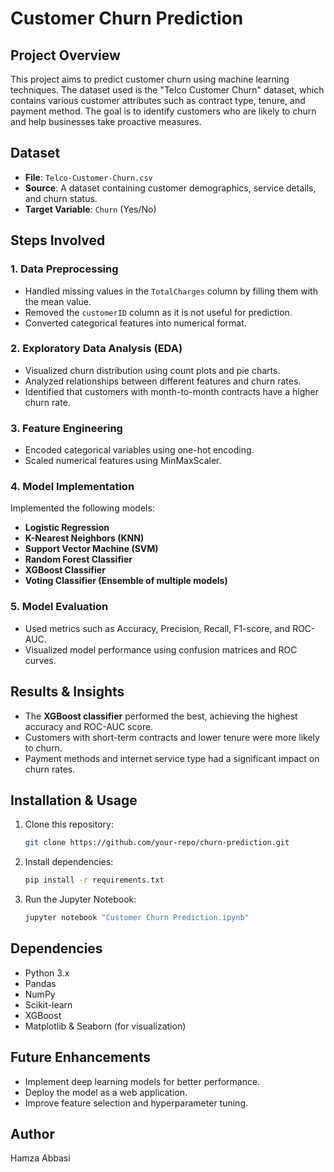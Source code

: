# Customer Churn Prediction

## Project Overview
This project aims to predict customer churn using machine learning techniques. The dataset used is the "Telco Customer Churn" dataset, which contains various customer attributes such as contract type, tenure, and payment method. The goal is to identify customers who are likely to churn and help businesses take proactive measures.

## Dataset
- **File**: `Telco-Customer-Churn.csv`
- **Source**: A dataset containing customer demographics, service details, and churn status.
- **Target Variable**: `Churn` (Yes/No)

## Steps Involved
### 1. Data Preprocessing
- Handled missing values in the `TotalCharges` column by filling them with the mean value.
- Removed the `customerID` column as it is not useful for prediction.
- Converted categorical features into numerical format.

### 2. Exploratory Data Analysis (EDA)
- Visualized churn distribution using count plots and pie charts.
- Analyzed relationships between different features and churn rates.
- Identified that customers with month-to-month contracts have a higher churn rate.

### 3. Feature Engineering
- Encoded categorical variables using one-hot encoding.
- Scaled numerical features using MinMaxScaler.

### 4. Model Implementation
Implemented the following models:
- **Logistic Regression**
- **K-Nearest Neighbors (KNN)**
- **Support Vector Machine (SVM)**
- **Random Forest Classifier**
- **XGBoost Classifier**
- **Voting Classifier (Ensemble of multiple models)**

### 5. Model Evaluation
- Used metrics such as Accuracy, Precision, Recall, F1-score, and ROC-AUC.
- Visualized model performance using confusion matrices and ROC curves.

## Results & Insights
- The **XGBoost classifier** performed the best, achieving the highest accuracy and ROC-AUC score.
- Customers with short-term contracts and lower tenure were more likely to churn.
- Payment methods and internet service type had a significant impact on churn rates.

## Installation & Usage
1. Clone this repository:
   ```sh
   git clone https://github.com/your-repo/churn-prediction.git
   ```
2. Install dependencies:
   ```sh
   pip install -r requirements.txt
   ```
3. Run the Jupyter Notebook:
   ```sh
   jupyter notebook "Customer Churn Prediction.ipynb"
   ```

## Dependencies
- Python 3.x
- Pandas
- NumPy
- Scikit-learn
- XGBoost
- Matplotlib & Seaborn (for visualization)

## Future Enhancements
- Implement deep learning models for better performance.
- Deploy the model as a web application.
- Improve feature selection and hyperparameter tuning.

## Author
Hamza Abbasi

